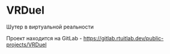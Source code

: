 # VRDuel
Шутер в виртуальной реальности

Проект находится на GitLab - https://gitlab.rtuitlab.dev/public-projects/VRDuel

